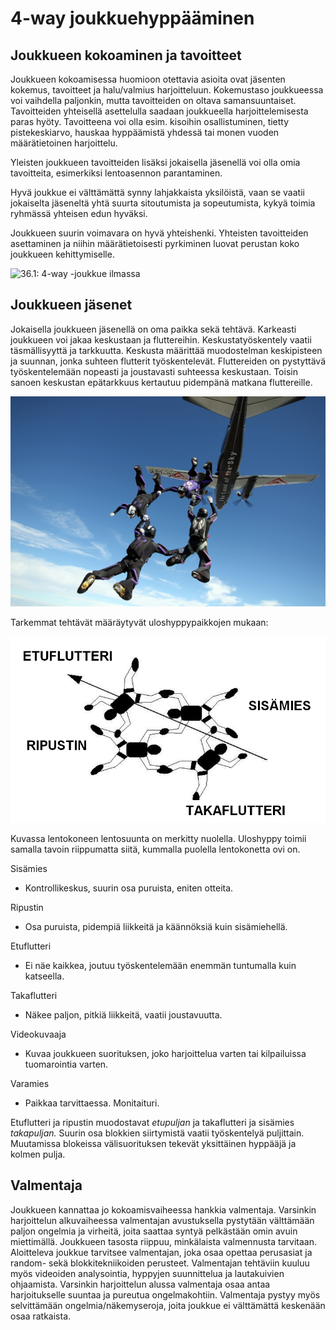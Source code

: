 # 4-way joukkuehyppääminen

## Joukkueen kokoaminen ja tavoitteet  

Joukkueen kokoamisessa huomioon otettavia asioita ovat jäsenten kokemus,
tavoitteet ja halu/valmius harjoitteluun. Kokemustaso joukkueessa voi
vaihdella paljonkin, mutta tavoitteiden on oltava samansuuntaiset.
Tavoitteiden yhteisellä asettelulla saadaan joukkueella
harjoittelemisesta paras hyöty. Tavoitteena voi olla esim. kisoihin
osallistuminen, tietty pistekeskiarvo, hauskaa hyppäämistä yhdessä tai
monen vuoden määrätietoinen harjoittelu.

Yleisten joukkueen tavoitteiden lisäksi jokaisella jäsenellä voi olla
omia tavoitteita, esimerkiksi lentoasennon parantaminen.

Hyvä joukkue ei välttämättä synny lahjakkaista yksilöistä, vaan se
vaatii jokaiselta jäseneltä yhtä suurta sitoutumista ja sopeutumista,
kykyä toimia ryhmässä yhteisen edun hyväksi.

Joukkueen suurin voimavara on hyvä yhteishenki. Yhteisten tavoitteiden
asettaminen ja niihin määrätietoisesti pyrkiminen luovat perustan koko
joukkueen kehittymiselle.

![36.1: 4-way -joukkue ilmassa](/kuvat/Neliway-ilmassa.jpeg)

## Joukkueen jäsenet  

Jokaisella joukkueen jäsenellä on oma paikka sekä tehtävä. Karkeasti
joukkueen voi jakaa keskustaan ja fluttereihin. Keskustatyöskentely
vaatii täsmällisyyttä ja tarkkuutta. Keskusta määrittää muodostelman
keskipisteen ja suunnan, jonka suhteen flutterit työskentelevät.
Fluttereiden on pystyttävä työskentelemään nopeasti ja joustavasti
suhteessa keskustaan. Toisin sanoen keskustan epätarkkuus kertautuu
pidempänä matkana fluttereille.

![36.2: 4-way -joukkueen uloshyppy. Kuva: Petri Mastola.](/kuvat/FS4exit.jpg)

Tarkemmat tehtävät määräytyvät uloshyppypaikkojen mukaan:

![36.3: 4-way -joukkueen uloshyppypaikat](/kuvat/4-way-paikat_.png)

Kuvassa lentokoneen lentosuunta on merkitty nuolella. Uloshyppy toimii
samalla tavoin riippumatta siitä, kummalla puolella lentokonetta ovi on.

Sisämies 


-    Kontrollikeskus, suurin osa puruista, eniten otteita.

<!-- -->

Ripustin 


-    Osa puruista, pidempiä liikkeitä ja käännöksiä kuin sisämiehellä.

<!-- -->

Etuflutteri 


-    Ei näe kaikkea, joutuu työskentelemään enemmän tuntumalla kuin
    katseella.

<!-- -->

Takaflutteri 


-    Näkee paljon, pitkiä liikkeitä, vaatii joustavuutta.

<!-- -->

Videokuvaaja 


-    Kuvaa joukkueen suorituksen, joko harjoittelua varten tai
    kilpailuissa tuomarointia varten.

<!-- -->

Varamies 


-    Paikkaa tarvittaessa. Monitaituri.

Etuflutteri ja ripustin muodostavat *etupuljan* ja takaflutteri ja
sisämies *takapuljan.* Suurin osa blokkien siirtymistä vaatii
työskentelyä puljittain. Muutamissa blokeissa välisuorituksen tekevät
yksittäinen hyppääjä ja kolmen pulja.

## Valmentaja  

Joukkueen kannattaa jo kokoamisvaiheessa hankkia valmentaja. Varsinkin
harjoittelun alkuvaiheessa valmentajan avustuksella pystytään välttämään
paljon ongelmia ja virheitä, joita saattaa syntyä pelkästään omin avuin
miettimällä. Joukkueen tasosta riippuu, minkälaista valmennusta
tarvitaan. Aloitteleva joukkue tarvitsee valmentajan, joka osaa opettaa
perusasiat ja random- sekä blokkitekniikoiden perusteet. Valmentajan
tehtäviin kuuluu myös videoiden analysointia, hyppyjen suunnittelua ja
lautakuivien ohjaamista. Varsinkin harjoittelun alussa valmentaja osaa
antaa harjoitukselle suuntaa ja pureutua ongelmakohtiin. Valmentaja
pystyy myös selvittämään ongelmia/näkemyseroja, joita joukkue ei
välttämättä keskenään osaa ratkaista.
